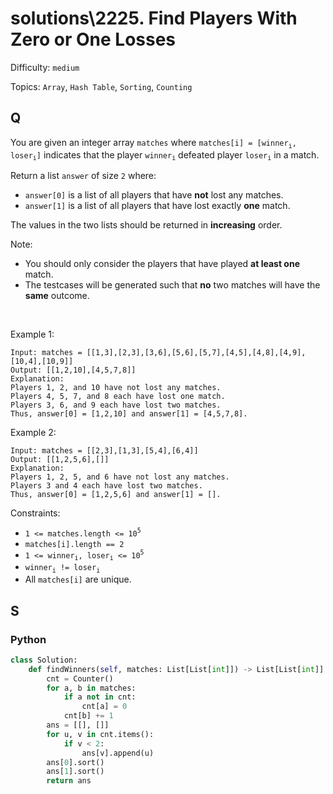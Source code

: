 # solutions\2225. Find Players With Zero or One Losses

Difficulty: `medium`

Topics: `Array`, `Hash Table`, `Sorting`, `Counting`

## Q

You are given an integer array `matches` where `matches[i] = [winner`<sub>`i`</sub>`, loser`<sub>`i`</sub>`]` indicates that the player `winner`<sub>`i`</sub> defeated player `loser`<sub>`i`</sub> in a match.

Return a list `answer` of size `2` where:

- `answer[0]` is a list of all players that have **not** lost any matches.
- `answer[1]` is a list of all players that have lost exactly **one** match.

The values in the two lists should be returned in **increasing** order.

Note:

- You should only consider the players that have played **at least one** match.
- The testcases will be generated such that **no** two matches will have the **same** outcome.

<br>

Example 1:

```
Input: matches = [[1,3],[2,3],[3,6],[5,6],[5,7],[4,5],[4,8],[4,9],[10,4],[10,9]]
Output: [[1,2,10],[4,5,7,8]]
Explanation:
Players 1, 2, and 10 have not lost any matches.
Players 4, 5, 7, and 8 each have lost one match.
Players 3, 6, and 9 each have lost two matches.
Thus, answer[0] = [1,2,10] and answer[1] = [4,5,7,8].
```

Example 2:

```
Input: matches = [[2,3],[1,3],[5,4],[6,4]]
Output: [[1,2,5,6],[]]
Explanation:
Players 1, 2, 5, and 6 have not lost any matches.
Players 3 and 4 each have lost two matches.
Thus, answer[0] = [1,2,5,6] and answer[1] = [].
```

Constraints:

- `1 <= matches.length <= 10`<sup>`5`</sup>
- `matches[i].length == 2`
- `1 <= winner`<sub>`i`</sub>`, loser`<sub>`i`</sub>` <= 10`<sup>`5`</sup>
- `winner`<sub>`i`</sub>` != loser`<sub>`i`</sub>
- All `matches[i]` are unique.

## S

### Python

```python
class Solution:
    def findWinners(self, matches: List[List[int]]) -> List[List[int]]:
        cnt = Counter()
        for a, b in matches:
            if a not in cnt:
                cnt[a] = 0
            cnt[b] += 1
        ans = [[], []]
        for u, v in cnt.items():
            if v < 2:
                ans[v].append(u)
        ans[0].sort()
        ans[1].sort()
        return ans
```
